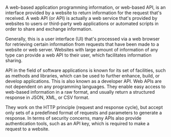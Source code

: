 A web-based application programming information, or web-based API, is an interface provided by a website to return information for the request that's received. A web API (or API) is actually a web service that's provided by websites to users or third-party web applications or automated scripts in order to share and exchange information.

Generally, this is a user interface (UI) that's processed via a web browser for retrieving certain information from requests that have been made to a website or web server. Websites with large amount of information of any type can provide a web API to their user, which facilitates information sharing.

API in the field of software applications is known for its set of facilities, such as methods and libraries, which can be used to further enhance, build, or develop applications. This is also known as a developer API.
Web APIs are not dependent on any programming languages. They enable easy access to web-based information in a raw format, and usually return a structured response in JSON, XML, or CSV format. 

They work on the HTTP principle (request and response cycle), but accept only sets of a predefined format of requests and parameters to generate a response. In terms of security concerns, many APIs also provide authentication tools, such as an API key, which is required to make a request to a website.
